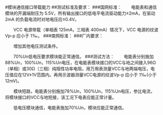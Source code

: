 #模块通信接口带载能力
##测试标准及要求：
###国网标准：
&#160; &#160; &#160; &#160;电能表和通信模块的开漏端耐压为 5.5V，所有输出接口的低电平电流驱动能力≥2mA，在驱动 2mA 的负载电流时对地电压应≤0.4V。

&#160; &#160; &#160; &#160;VCC 电源带载（单相表 125mA，三相表 400mA）情况下，VCC 电源的纹波 Vp-p 应小于 1‰。
###南网标准：
###厂内要求：

&#160; &#160; &#160; &#160;增加其他电压测试条件。

&#160; &#160; &#160; &#160;70%Un低电压要求模块能正常通信。
###测试方法：
&#160; &#160; &#160; &#160;电能表分别施加88%Un，100%Un，115%Un电压，在电能表模块接口的VCC与地之间接入96Ω（单相）或30Ω（三相）纯阻性功率电阻，用万用表测量VCC与地两端电压，电压值应在12V±1V范围内。再用示波器测量VCC电源的纹波Vp-p 应小于 1‰(小于12mV)。

&#160; &#160; &#160; &#160;模块短路，电能表分别施加78%Un，100%Un，115%Un电压，参比电流，将模块接口的VCC与地短接，该工况下电表应能正常计量。

&#160; &#160; &#160; &#160;低电压模块通信，电能表施加70%Un，模块应能正常通信。
